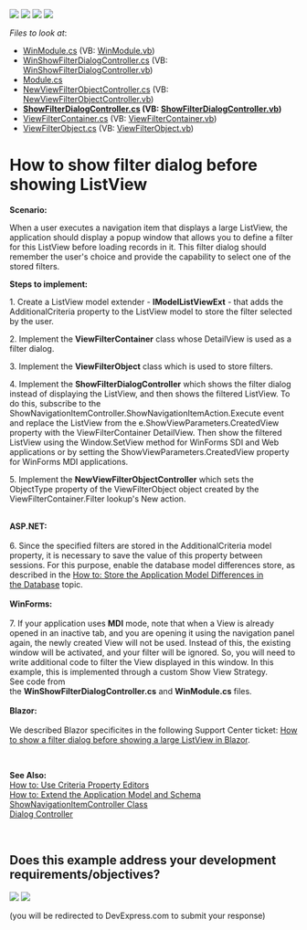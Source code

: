 <!-- default badges list -->
![](https://img.shields.io/endpoint?url=https://codecentral.devexpress.com/api/v1/VersionRange/128593690/16.1.4%2B)
[![](https://img.shields.io/badge/Open_in_DevExpress_Support_Center-FF7200?style=flat-square&logo=DevExpress&logoColor=white)](https://supportcenter.devexpress.com/ticket/details/E1554)
[![](https://img.shields.io/badge/📖_How_to_use_DevExpress_Examples-e9f6fc?style=flat-square)](https://docs.devexpress.com/GeneralInformation/403183)
[![](https://img.shields.io/badge/💬_Leave_Feedback-feecdd?style=flat-square)](#does-this-example-address-your-development-requirementsobjectives)
<!-- default badges end -->
<!-- default file list -->
*Files to look at*:

* [WinModule.cs](./CS/E1554.Module.Win/WinModule.cs) (VB: [WinModule.vb](./VB/E1554.Module.Win/WinModule.vb))
* [WinShowFilterDialogController.cs](./CS/E1554.Module.Win/WinShowFilterDialogController.cs) (VB: [WinShowFilterDialogController.vb](./VB/E1554.Module.Win/WinShowFilterDialogController.vb))
* [Module.cs](./CS/E1554.Module/Module.cs)
* [NewViewFilterObjectController.cs](./CS/E1554.Module/NewViewFilterObjectController.cs) (VB: [NewViewFilterObjectController.vb](./VB/E1554.Module/NewViewFilterObjectController.vb))
* **[ShowFilterDialogController.cs](./CS/E1554.Module/ShowFilterDialogController.cs) (VB: [ShowFilterDialogController.vb](./VB/E1554.Module/ShowFilterDialogController.vb))**
* [ViewFilterContainer.cs](./CS/E1554.Module/ViewFilterContainer.cs) (VB: [ViewFilterContainer.vb](./VB/E1554.Module/ViewFilterContainer.vb))
* [ViewFilterObject.cs](./CS/E1554.Module/ViewFilterObject.cs) (VB: [ViewFilterObject.vb](./VB/E1554.Module/ViewFilterObject.vb))
<!-- default file list end -->
# How to show filter dialog before showing ListView


<p><strong>Scenario:</strong></p>
<p>When a user executes a navigation item that displays a large ListView, the application should display a popup window that allows you to define a filter for this ListView before loading records in it. This filter dialog should remember the user's choice and provide the capability to select one of the stored filters.</p>
<p><strong>Ste</strong><strong>ps to implement:</strong></p>
<p>1. Create a ListView model extender - <strong>IModelListViewExt</strong> - that adds the AdditionalCriteria property to the ListView model to store the filter selected by the user.</p>
<p>2. Implement the <strong>ViewFilterContainer</strong> class whose DetailView is used as a filter dialog.</p>
<p>3. Implement the <strong>ViewFilterObject</strong> class which is used to store filters.</p>
<p>4. Implement the <strong>ShowFilterDialogController</strong> which shows the filter dialog instead of displaying the ListView, and then shows the filtered ListView. To do this, subscribe to the ShowNavigationItemController.ShowNavigationItemAction.Execute event and replace the ListView from the e.ShowViewParameters.CreatedView property with the ViewFilterContainer DetailView. Then show the filtered ListView using the Window.SetView method for WinForms SDI and Web applications or by setting the ShowViewParameters.CreatedView property for WinForms MDI applications.</p>
<p>5. Implement the <strong>NewViewFilterObjectController</strong> which sets the ObjectType property of the ViewFilterObject object created by the ViewFilterContainer.Filter lookup's New action.<br /><br /></p>
<p><strong>ASP.NET:</strong><br /><br />6. Since the specified filters are stored in the AdditionalCriteria model property, it is necessary to save the value of this property between sessions. For this purpose, enable the database model differences store, as described in the <a href="https://documentation.devexpress.com/#Xaf/CustomDocument3698">How to: Store the Application Model Differences in the Database</a> topic.<br /><br /><strong>WinForms:</strong><br /><br />7. If your application uses <strong>MDI</strong> mode, note that when a View is already opened in an inactive tab, and you are opening it using the navigation panel again, the newly created View will not be used. Instead of this, the existing window will be activated, and your filter will be ignored. So, you will need to write additional code to filter the View displayed in this window. In this example, this is implemented through a custom Show View Strategy. See code from the <strong>WinShowFilterDialogController.cs</strong> and <strong>WinModule.cs</strong> files.<br /><br />
<strong>Blazor:</strong><br /><br />
We described Blazor specificites in the following Support Center ticket: <a href="https://supportcenter.devexpress.com/ticket/details/t1091183">How to show a filter dialog before showing a large ListView in Blazor</a>.</p>
<p> </p>
<p><strong>See Also:</strong><br /> <a href="http://documentation.devexpress.com/#Xaf/CustomDocument3014"><u>How to: Use Criteria Property Editors</u></a><br /> <a href="http://documentation.devexpress.com/#Xaf/CustomDocument2785"><u>How to: Extend the Application Model and Schema</u></a><br /> <a href="http://documentation.devexpress.com/#Xaf/clsDevExpressExpressAppSystemModuleShowNavigationItemControllertopic"><u>ShowNavigationItemController Class</u></a><br /> <a href="http://documentation.devexpress.com/#Xaf/clsDevExpressExpressAppSystemModuleDialogControllertopic"><u>Dialog Controller</u></a></p>

<br/>


<!-- feedback -->
## Does this example address your development requirements/objectives?

[<img src="https://www.devexpress.com/support/examples/i/yes-button.svg"/>](https://www.devexpress.com/support/examples/survey.xml?utm_source=github&utm_campaign=XAF_how-to-show-filter-dialog-before-listview&~~~was_helpful=yes) [<img src="https://www.devexpress.com/support/examples/i/no-button.svg"/>](https://www.devexpress.com/support/examples/survey.xml?utm_source=github&utm_campaign=XAF_how-to-show-filter-dialog-before-listview&~~~was_helpful=no)

(you will be redirected to DevExpress.com to submit your response)
<!-- feedback end -->
